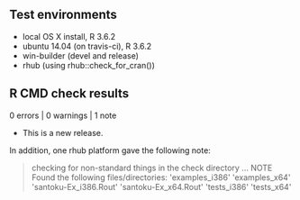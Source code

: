 ## Test environments
* local OS X install, R 3.6.2
* ubuntu 14.04 (on travis-ci), R 3.6.2
* win-builder (devel and release)
* rhub (using rhub::check_for_cran())

## R CMD check results

0 errors | 0 warnings | 1 note

* This is a new release.

In addition, one rhub platform gave the following note:

> checking for non-standard things in the check directory ... NOTE
  Found the following files/directories:
    'examples_i386' 'examples_x64' 'santoku-Ex_i386.Rout'
    'santoku-Ex_x64.Rout' 'tests_i386' 'tests_x64'
